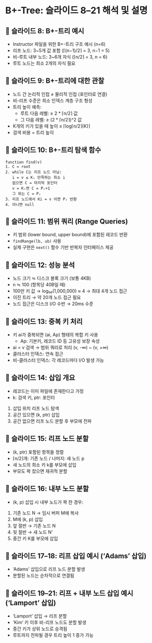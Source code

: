 
# B+-Tree: 슬라이드 8–21 해석 및 설명

## 📘 슬라이드 8: B+-트리 예시
- Instructor 파일을 위한 B+-트리 구조 예시 (n=6)
- 리프 노드: 3~5개 값 포함 (⌈(n−1)/2⌉ = 3, n−1 = 5)
- 비-루트 내부 노드: 3~6개 자식 (⌈n/2⌉ = 3, n = 6)
- 루트 노드는 최소 2개의 자식 필요

## 📘 슬라이드 9: B+-트리에 대한 관찰
- 노드 간 논리적 인접 ≠ 물리적 인접 (포인터로 연결)
- 비-리프 수준은 희소 인덱스 계층 구조 형성
- 트리 높이 예측:
  - 루트 다음 레벨: ≥ 2 * ⌈n/2⌉ 값
  - 그 다음 레벨: ≥ (2 * ⌈n/2⌉)^2 값
- K개의 키가 있을 때 높이 ≤ ⌈log⌈n/2⌉(K)⌉
- 검색 비용 = 트리 높이

## 📘 슬라이드 10: B+-트리 탐색 함수

```text
function find(v)
1. C = root
2. while C는 리프 노드 아님:
   i = v ≤ Kᵢ 만족하는 최소 i
   없으면 C = 마지막 포인터
   v = Kᵢ면 C = Pᵢ+1
   그 외는 C = Pᵢ
3. 리프 노드에서 Ki = v 이면 Pᵢ 반환
4. 아니면 null
```

## 📘 슬라이드 11: 범위 쿼리 (Range Queries)
- 키 범위 (lower bound, upper bound)에 포함된 레코드 반환
- `findRange(lb, ub)` 사용
- 실제 구현은 `next()` 함수 기반 반복자 인터페이스 제공

## 📘 슬라이드 12: 성능 분석
- 노드 크기 ≒ 디스크 블록 크기 (보통 4KB)
- n ≒ 100 (항목당 40B일 때)
- 100만 키 값 → log₅₀(1,000,000) ≈ 4 → 최대 4개 노드 접근
- 이진 트리 → 약 20개 노드 접근 필요
- 노드 접근은 디스크 I/O 수반 → 20ms 수준

## 📘 슬라이드 13: 중복 키 처리
- 키 ai가 중복되면 (ai, Ap) 형태의 복합 키 사용
  - Ap: 기본키, 레코드 ID 등 고유성 보장 속성
- ai = v 검색 → 범위 쿼리로 처리 (v, -∞) ~ (v, +∞)
- 클러스터 인덱스: 연속 접근
- 비-클러스터 인덱스: 각 레코드마다 I/O 발생 가능

## 📘 슬라이드 14: 삽입 개요
- 레코드는 이미 파일에 존재한다고 가정
- k: 검색 키, ptr: 포인터
1. 삽입 위치 리프 노드 탐색
2. 공간 있으면 (k, ptr) 삽입
3. 공간 없으면 리프 노드 분할 후 부모에 전파

## 📘 슬라이드 15: 리프 노드 분할
- (k, ptr) 포함된 항목들 정렬
- ⌈n/2⌉개: 기존 노드 / 나머지: 새 노드 p
- 새 노드의 최소 키 k를 부모에 삽입
- 부모도 꽉 찼으면 재귀적 분할

## 📘 슬라이드 16: 내부 노드 분할
- (k, p) 삽입 시 내부 노드가 꽉 찬 경우:
1. 기존 노드 N → 임시 버퍼 M에 복사
2. M에 (k, p) 삽입
3. 앞 절반 → 기존 노드 N
4. 뒷 절반 → 새 노드 N'
5. 중간 키 K를 부모에 삽입

## 📘 슬라이드 17–18: 리프 삽입 예시 (‘Adams’ 삽입)
- ‘Adams’ 삽입으로 리프 노드 분할 발생
- 분할된 노드는 순차적으로 연결됨

## 📘 슬라이드 19–21: 리프 + 내부 노드 삽입 예시 (‘Lamport’ 삽입)
- ‘Lamport’ 삽입 → 리프 분할
- ‘Kim’ 키 이후 비-리프 노드도 분할 발생
- 중간 키가 상위 노드로 승격됨
- 루트까지 전파될 경우 트리 높이 1 증가 가능
